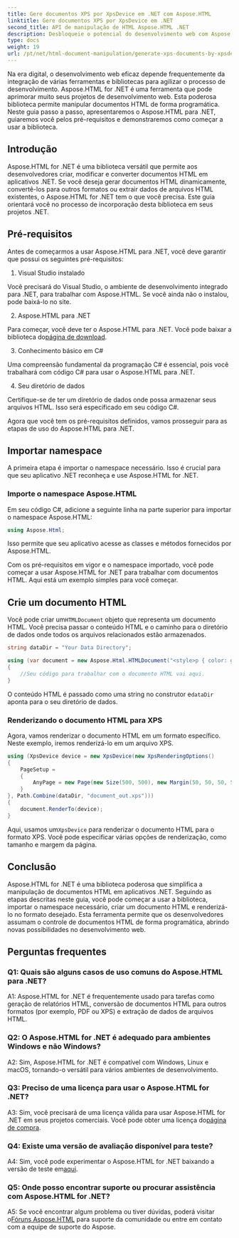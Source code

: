```yaml
---
title: Gere documentos XPS por XpsDevice em .NET com Aspose.HTML
linktitle: Gere documentos XPS por XpsDevice em .NET
second_title: API de manipulação de HTML Aspose.HTML .NET
description: Desbloqueie o potencial do desenvolvimento web com Aspose.HTML for .NET. Crie, converta e manipule documentos HTML facilmente.
type: docs
weight: 19
url: /pt/net/html-document-manipulation/generate-xps-documents-by-xpsdevice/
---
```


Na era digital, o desenvolvimento web eficaz depende frequentemente da integração de várias ferramentas e bibliotecas para agilizar o processo de desenvolvimento. Aspose.HTML for .NET é uma ferramenta que pode aprimorar muito seus projetos de desenvolvimento web. Esta poderosa biblioteca permite manipular documentos HTML de forma programática. Neste guia passo a passo, apresentaremos o Aspose.HTML para .NET, guiaremos você pelos pré-requisitos e demonstraremos como começar a usar a biblioteca.

## Introdução

Aspose.HTML for .NET é uma biblioteca versátil que permite aos desenvolvedores criar, modificar e converter documentos HTML em aplicativos .NET. Se você deseja gerar documentos HTML dinamicamente, convertê-los para outros formatos ou extrair dados de arquivos HTML existentes, o Aspose.HTML for .NET tem o que você precisa. Este guia orientará você no processo de incorporação desta biblioteca em seus projetos .NET.

## Pré-requisitos

Antes de começarmos a usar Aspose.HTML para .NET, você deve garantir que possui os seguintes pré-requisitos:

1. Visual Studio instalado

Você precisará do Visual Studio, o ambiente de desenvolvimento integrado para .NET, para trabalhar com Aspose.HTML. Se você ainda não o instalou, pode baixá-lo no site.

2. Aspose.HTML para .NET

 Para começar, você deve ter o Aspose.HTML para .NET. Você pode baixar a biblioteca do[página de download](https://releases.aspose.com/html/net/).

3. Conhecimento básico em C#

Uma compreensão fundamental da programação C# é essencial, pois você trabalhará com código C# para usar o Aspose.HTML para .NET.

4. Seu diretório de dados

Certifique-se de ter um diretório de dados onde possa armazenar seus arquivos HTML. Isso será especificado em seu código C#.

Agora que você tem os pré-requisitos definidos, vamos prosseguir para as etapas de uso do Aspose.HTML para .NET.

## Importar namespace

A primeira etapa é importar o namespace necessário. Isso é crucial para que seu aplicativo .NET reconheça e use Aspose.HTML for .NET.

### Importe o namespace Aspose.HTML

Em seu código C#, adicione a seguinte linha na parte superior para importar o namespace Aspose.HTML:

```csharp
using Aspose.Html;
```

Isso permite que seu aplicativo acesse as classes e métodos fornecidos por Aspose.HTML.

Com os pré-requisitos em vigor e o namespace importado, você pode começar a usar Aspose.HTML for .NET para trabalhar com documentos HTML. Aqui está um exemplo simples para você começar.

## Crie um documento HTML

 Você pode criar um`HTMLDocument` objeto que representa um documento HTML. Você precisa passar o conteúdo HTML e o caminho para o diretório de dados onde todos os arquivos relacionados estão armazenados.

```csharp
string dataDir = "Your Data Directory";

using (var document = new Aspose.Html.HTMLDocument("<style>p { color: green; }</style><p>my first paragraph</p>", dataDir))
{
    //Seu código para trabalhar com o documento HTML vai aqui.
}
```

 O conteúdo HTML é passado como uma string no construtor e`dataDir` aponta para o seu diretório de dados.

### Renderizando o documento HTML para XPS

Agora, vamos renderizar o documento HTML em um formato específico. Neste exemplo, iremos renderizá-lo em um arquivo XPS.

```csharp
using (XpsDevice device = new XpsDevice(new XpsRenderingOptions()
{
    PageSetup =
    {
        AnyPage = new Page(new Size(500, 500), new Margin(50, 50, 50, 50))
    }
}, Path.Combine(dataDir, "document_out.xps")))
{
    document.RenderTo(device);
}
```

 Aqui, usamos um`XpsDevice` para renderizar o documento HTML para o formato XPS. Você pode especificar várias opções de renderização, como tamanho e margem da página.

## Conclusão

Aspose.HTML for .NET é uma biblioteca poderosa que simplifica a manipulação de documentos HTML em aplicativos .NET. Seguindo as etapas descritas neste guia, você pode começar a usar a biblioteca, importar o namespace necessário, criar um documento HTML e renderizá-lo no formato desejado. Esta ferramenta permite que os desenvolvedores assumam o controle de documentos HTML de forma programática, abrindo novas possibilidades no desenvolvimento web.

## Perguntas frequentes

### Q1: Quais são alguns casos de uso comuns do Aspose.HTML para .NET?

A1: Aspose.HTML for .NET é frequentemente usado para tarefas como geração de relatórios HTML, conversão de documentos HTML para outros formatos (por exemplo, PDF ou XPS) e extração de dados de arquivos HTML.

### Q2: O Aspose.HTML for .NET é adequado para ambientes Windows e não Windows?

A2: Sim, Aspose.HTML for .NET é compatível com Windows, Linux e macOS, tornando-o versátil para vários ambientes de desenvolvimento.

### Q3: Preciso de uma licença para usar o Aspose.HTML for .NET?

 A3: Sim, você precisará de uma licença válida para usar Aspose.HTML for .NET em seus projetos comerciais. Você pode obter uma licença do[página de compra](https://purchase.aspose.com/buy).

### Q4: Existe uma versão de avaliação disponível para teste?

 A4: Sim, você pode experimentar o Aspose.HTML for .NET baixando a versão de teste em[aqui](https://releases.aspose.com/).

### Q5: Onde posso encontrar suporte ou procurar assistência com Aspose.HTML for .NET?

 A5: Se você encontrar algum problema ou tiver dúvidas, poderá visitar o[Fóruns Aspose.HTML](https://forum.aspose.com/) para suporte da comunidade ou entre em contato com a equipe de suporte do Aspose.